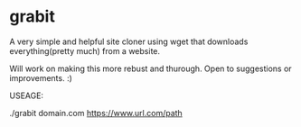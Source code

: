 # grabit
A very simple and helpful site cloner using wget that downloads everything(pretty much) from a website. 

Will work on making this more rebust and thurough. Open to suggestions or improvements. :)


USEAGE:

./grabit domain.com https://www.url.com/path
